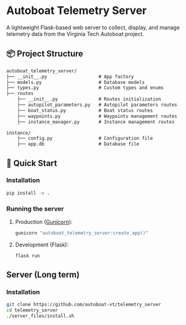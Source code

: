 # Autoboat Telemetry Server

A lightweight Flask-based web server to collect, display, and manage telemetry data from the Virginia Tech Autoboat project.

## 📦 Project Structure

```txt
autoboat_telemetry_server/
├── __init__.py                   # App factory
├── models.py                     # Database models
├── types.py                      # Custom types and enums
├── routes
    ├── __init__.py               # Routes initialization
    ├── autopilot_parameters.py   # Autopilot parameters routes
    ├── boat_status.py            # Boat status routes
    ├── waypoints.py              # Waypoints management routes
    ├── instance_manager.py       # Instance management routes

instance/
    ├── config.py                 # Configuration file
    ├── app.db                    # Database file
```

## 🚀 Quick Start

### Installation

```bash
pip install -e .
```

### Running the server

1. Production ([Gunicorn](https://gunicorn.org/)):

    ```bash
    gunicorn "autoboat_telemetry_server:create_app()"
    ```

2. Development (Flask):

    ```bash
    flask run
    ```

## Server (Long term)

### Installation

```bash
git clone https://github.com/autoboat-vt/telemetry_server
cd telemetry_server
./server_files/install.sh
```
